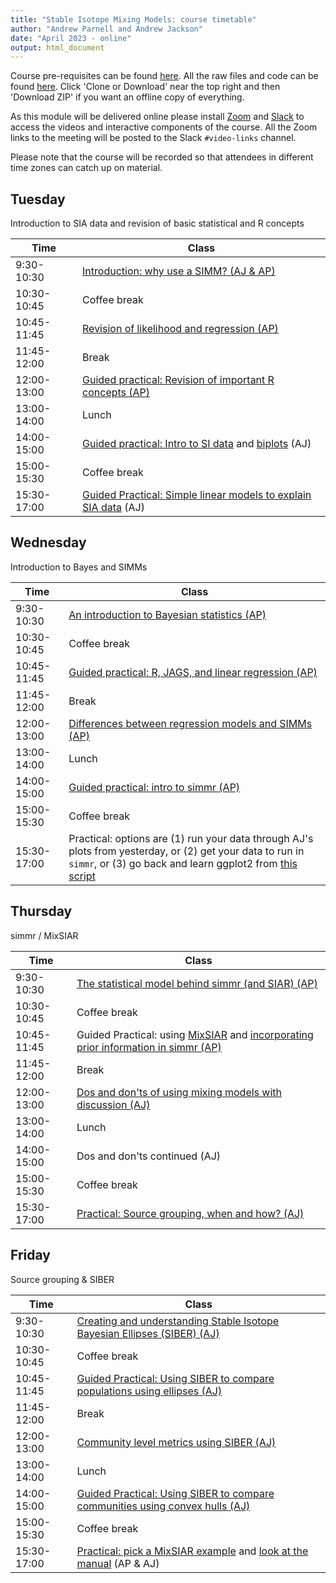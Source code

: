 ```yaml
---
title: "Stable Isotope Mixing Models: course timetable"
author: "Andrew Parnell and Andrew Jackson"
date: "April 2023 - online"
output: html_document
---
```


Course pre-requisites can be found [here](https://andrewcparnell.github.io/simms_course/Prerequisites.html). All the raw files and code can be found [here](https://github.com/andrewcparnell/simms_course). Click 'Clone or Download' near the top right and then 'Download ZIP' if you want an offline copy of everything. 

As this module will be delivered online please install [Zoom](https://www.zoom.us) and [Slack](https://slack.com) to access the videos and interactive components of the course. All the Zoom links to the meeting will be posted to the Slack `#video-links` channel.

Please note that the course will be recorded so that attendees in different time zones can catch up on material.

## Tuesday

Introduction to SIA data and revision of basic statistical and R concepts

Time  | Class
------------- | ----------------------------------------------------
9:30-10:30 | [Introduction: why use a SIMM? (AJ & AP)](https://andrewcparnell.github.io/simms_course/aj-content/intro-why-use-a-SIMM.html)
10:30-10:45 | Coffee break
10:45-11:45 | [Revision of likelihood and regression (AP)](https://andrewcparnell.github.io/simms_course/ap_notes/revision_of_likelihood_regression/revision_of_likelihood_and_regression.pdf)
11:45-12:00 | Break 
12:00-13:00 | [Guided practical: Revision of important R concepts (AP)](https://andrewcparnell.github.io/simms_course/ap_notes/revision_of_R/Revision_of_R.R)
13:00-14:00 | Lunch
14:00-15:00 | [Guided practical: Intro to SI data](https://andrewcparnell.github.io/simms_course/aj-content/practicals/day-1-pm1/Exploring-Basic-SIA-Data.nb.html) and [biplots](https://andrewcparnell.github.io/simms_course/aj-content/practicals/day-1-pm1/first-biplot.nb.html) (AJ)
15:00-15:30 | Coffee break
15:30-17:00 | [Guided Practical: Simple linear models to explain SIA data](https://andrewcparnell.github.io/simms_course/aj-content/practicals/day-1-pm2/basic-SIA-linear-models.nb.html) (AJ)

## Wednesday

Introduction to Bayes and SIMMs

Time  | Class
------------- | ----------------------------------------------------
9:30-10:30 | [An introduction to Bayesian statistics (AP)](https://andrewcparnell.github.io/simms_course/ap_notes/intro_bayes/intro_bayes.pdf)
10:30-10:45 | Coffee break
10:45-11:45 | [Guided practical: R, JAGS, and linear regression (AP)](https://andrewcparnell.github.io/simms_course/ap_notes/prac_jags/practical_R_jags_and_lr.R)
11:45-12:00 | Break 
12:00-13:00 | [Differences between regression models and SIMMs (AP)](https://andrewcparnell.github.io/simms_course/ap_notes/reg_and_simms/reg_and_simms.pdf) 
13:00-14:00 | Lunch
14:00-15:00 | [Guided practical: intro to simmr (AP)](https://andrewcparnell.github.io/simms_course/ap_notes/prac_using_simmr/simmr_vignette_code.R)
15:00-15:30 | Coffee break
15:30-17:00 | Practical: options are (1) run your data through AJ's plots from yesterday, or (2) get your data to run in `simmr`, or (3) go back and learn ggplot2 from [this script](https://andrewcparnell.github.io/simms_course/ap_notes/gg_plot_class.R)

## Thursday

simmr / MixSIAR

Time  | Class
------------- | ----------------------------------------------------
9:30-10:30 | [The statistical model behind simmr (and SIAR) (AP)](https://andrewcparnell.github.io/simms_course/ap_notes/siar_stats/siar_stats.pdf)
10:30-10:45 | Coffee break
10:45-11:45 | Guided Practical: using [MixSIAR](https://andrewcparnell.github.io/simms_course/ap_notes/prac_mixsiar_and_jags/mixsiar_script.R) and [incorporating prior information in simmr (AP)](https://andrewcparnell.github.io/simms_course/ap_notes/prac_using_simmr/simmr_with_priors.R)
11:45-12:00 | Break 
12:00-13:00 | [Dos and don'ts of using mixing models with discussion (AJ)](https://andrewcparnell.github.io/simms_course/aj-content/siar-dos-and-donts.html)
13:00-14:00 | Lunch
14:00-15:00 | Dos and don'ts continued (AJ)
15:00-15:30 | Coffee break
15:30-17:00 | [Practical: Source grouping, when and how? (AJ)](https://andrewcparnell.github.io/simms_course/aj-content/practicals/source-aggregation.nb.html) 


## Friday 

Source grouping & SIBER

Time  | Class
------------- | ----------------------------------------------------
9:30-10:30 |  [Creating and understanding Stable Isotope Bayesian Ellipses (SIBER) (AJ)](https://andrewcparnell.github.io/simms_course/aj-content/siber-intro-ellipses.html)
10:30-10:45 | Coffee break
10:45-11:45 | [Guided Practical: Using SIBER to compare populations using ellipses (AJ)](https://andrewcparnell.github.io/simms_course/aj-content/practicals/siber-comparing-populations.nb.html)
11:45-12:00 | Break 
12:00-13:00 | [Community level metrics using SIBER (AJ)](https://andrewcparnell.github.io/simms_course/aj-content/siber-intro-hulls.html)
13:00-14:00 | Lunch
14:00-15:00 | [Guided Practical: Using SIBER to compare communities using convex hulls (AJ)](https://andrewcparnell.github.io/simms_course/aj-content/practicals/siber-comparing-communities.nb.html)
15:00-15:30 | Coffee break
15:30-17:00 | [Practical: pick a MixSIAR example](https://cran.r-project.org/web/packages/MixSIAR/vignettes/) and [look at the manual](https://github.com/brianstock/MixSIAR/blob/master/Manual/mixsiar_manual_3.1.pdf) (AP & AJ)

